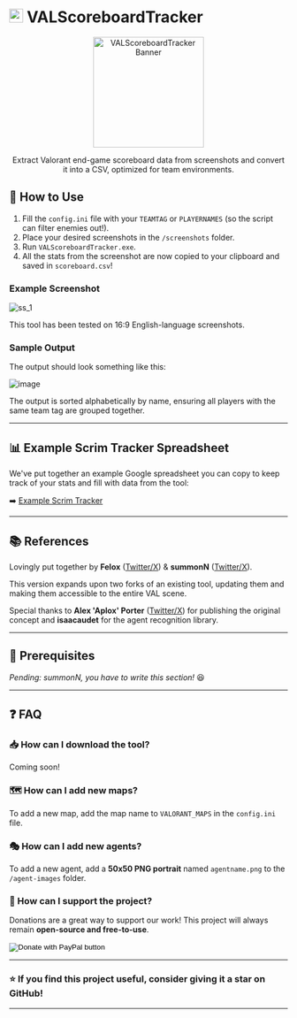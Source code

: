 # <img src="https://i.imgur.com/e9TqKPz.png" width=25  alt="VALScoreboardTracker Banner"/> VALScoreboardTracker 

<p align="center">
  <img src="https://i.imgur.com/e9TqKPz.png" width=200 alt="VALScoreboardTracker Banner"/>
</p>

<p align="center">
  Extract Valorant end-game scoreboard data from screenshots and convert it into a CSV, optimized for team environments. 
</p>

## 🚀 How to Use

1. Fill the `config.ini` file with your `TEAMTAG` or `PLAYERNAMES` (so the script can filter enemies out!).
2. Place your desired screenshots in the `/screenshots` folder.
3. Run `VALScoreboardTracker.exe`.
4. All the stats from the screenshot are now copied to your clipboard and saved in `scoreboard.csv`!

### Example Screenshot

![ss_1](https://user-images.githubusercontent.com/57774007/220695198-47f6b995-b1e4-4fc8-83f6-46325065e388.png)

This tool has been tested on 16:9 English-language screenshots.

### Sample Output

The output should look something like this:

![image](https://user-images.githubusercontent.com/57774007/220700904-34984cfc-61cd-4004-b12f-9393d50e6664.png)

The output is sorted alphabetically by name, ensuring all players with the same team tag are grouped together.

---

## 📊 Example Scrim Tracker Spreadsheet

We've put together an example Google spreadsheet you can copy to keep track of your stats and fill with data from the tool:

➡️ [Example Scrim Tracker](https://docs.google.com/spreadsheets/d/1N7p1be3Yw2lM5oGfvo3qUTSEXE2f-QyXYMvSeXKH7sc/edit?gid=626882904#gid=626882904)

---

## 📚 References

Lovingly put together by **Felox** ([Twitter/X](https://x.com/felox210)) & **summonN** ([Twitter/X](https://x.com/summonhalfa)).

This version expands upon two forks of an existing tool, updating them and making them accessible to the entire VAL scene.

Special thanks to **Alex 'Aplox' Porter** ([Twitter/X](https://twitter.com/_Aplox)) for publishing the original concept and **isaacaudet** for the agent recognition library.

---

## 🔧 Prerequisites

*Pending: summonN, you have to write this section!* 😆

---

## ❓ FAQ

### 📥 How can I download the tool?
Coming soon!

### 🗺️ How can I add new maps?
To add a new map, add the map name to `VALORANT_MAPS` in the `config.ini` file.

### 🎭 How can I add new agents?
To add a new agent, add a **50x50 PNG portrait** named `agentname.png` to the `/agent-images` folder.

### 💖 How can I support the project?
Donations are a great way to support our work! This project will always remain **open-source and free-to-use**.

<p align="center">
  <form action="https://www.paypal.com/donate" method="post" target="_top">
    <input type="hidden" name="hosted_button_id" value="DXG78P2TZUEJL" />
    <input type="image" src="https://www.paypalobjects.com/en_US/i/btn/btn_donate_SM.gif" border="0" name="submit" title="PayPal - The safer, easier way to pay online!" alt="Donate with PayPal button" />
    <img alt="" border="0" src="https://www.paypal.com/en_IT/i/scr/pixel.gif" width="1" height="1" />
  </form>
</p>


---

### ⭐ If you find this project useful, consider giving it a **star** on GitHub!

---


